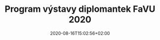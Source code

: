 ---
title: "Program výstavy diplomantek FaVU 2020"
date: 2020-08-16T15:02:56+02:00
draft: false

url: "program"
shortTitle: "Program"
---